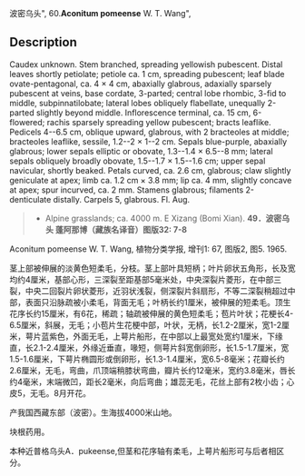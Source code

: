 波密乌头",
60.**Aconitum pomeense** W. T. Wang",

## Description
Caudex unknown. Stem branched, spreading yellowish pubescent. Distal leaves shortly petiolate; petiole ca. 1 cm, spreading pubescent; leaf blade ovate-pentagonal, ca. 4 × 4 cm, abaxially glabrous, adaxially sparsely pubescent at veins, base cordate, 3-parted; central lobe rhombic, 3-fid to middle, subpinnatilobate; lateral lobes obliquely flabellate, unequally 2-parted slightly beyond middle. Inflorescence terminal, ca. 15 cm, 6-flowered; rachis sparsely spreading yellow pubescent; bracts leaflike. Pedicels 4--6.5 cm, oblique upward, glabrous, with 2 bracteoles at middle; bracteoles leaflike, sessile, 1.2--2 × 1--2 cm. Sepals blue-purple, abaxially glabrous; lower sepals elliptic or obovate, 1.3--1.4 × 6.5--8 mm; lateral sepals obliquely broadly obovate, 1.5--1.7 × 1.5--1.6 cm; upper sepal navicular, shortly beaked. Petals curved, ca. 2.6 cm, glabrous; claw slightly geniculate at apex; limb ca. 1.2 cm × 3.8 mm; lip ca. 4 mm, slightly concave at apex; spur incurved, ca. 2 mm. Stamens glabrous; filaments 2-denticulate distally. Carpels 5, glabrous. Fl. Aug.

> * Alpine grasslands; ca. 4000 m. E Xizang (Bomi Xian).
**49．波密乌头 蓬阿那博（藏族名译音）图版32: 7-8**

Aconitum pomeense W. T. Wang, 植物分类学报, 增刊1: 67, 图版2, 图5. 1965.

茎上部被伸展的淡黄色短柔毛，分枝。茎上部叶具短柄；叶片卵状五角形，长及宽均约4厘米，基部心形，三深裂至距基部5毫米处，中央深裂片菱形，在中部三裂，中央二回裂片卵状菱形，近羽状浅裂，侧深裂片斜扇形，不等二深裂稍超过中部，表面只沿脉疏被小柔毛，背面无毛；叶柄长约1厘米，被伸展的短柔毛。顶生花序长约15厘米，有6花，稀疏；轴疏被伸展的黄色短柔毛；苞片叶状；花梗长4-6.5厘米，斜展，无毛；小苞片生花梗中部，叶状，无柄，长1.2-2厘米，宽1-2厘米，萼片蓝紫色，外面无毛，上萼片船形，在中部以上最宽处宽约1厘米，下缘直，长2.1-2.4厘米，外缘近垂直，喙短，侧萼片斜宽倒卵形，长1.5-1.7厘米，宽1.5-1.6厘米，下萼片椭圆形或倒卵形，长1.3-1.4厘米，宽6.5-8毫米；花瓣长约2.6厘米，无毛，弯曲，爪顶端稍膝状弯曲，瓣片长约12毫米，宽约3.8毫米，唇长约4毫米，末端微凹，距长2毫米，向后弯曲；雄蕊无毛，花丝上部有2枚小齿；心皮5，无毛。8月开花。

产我国西藏东部（波密）。生海拔4000米山地。

块根药用。

本种近普格乌头A．pukeense,但茎和花序轴有柔毛，上萼片船形可与后者相区分。
